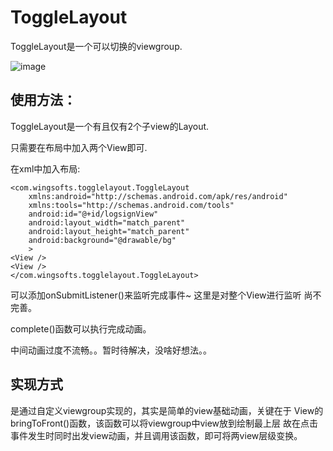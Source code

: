 # ToggleLayout
ToggleLayout是一个可以切换的viewgroup.

![image](https://github.com/githubwing/ToggleLayout/raw/master/perview.gif)


## 使用方法：
ToggleLayout是一个有且仅有2个子view的Layout.

只需要在布局中加入两个View即可.

在xml中加入布局:
```
<com.wingsofts.togglelayout.ToggleLayout
    xmlns:android="http://schemas.android.com/apk/res/android"
    xmlns:tools="http://schemas.android.com/tools"
    android:id="@+id/logsignView"
    android:layout_width="match_parent"
    android:layout_height="match_parent"
    android:background="@drawable/bg"
    >
<View />
<View />
</com.wingsofts.togglelayout.ToggleLayout>

```

可以添加onSubmitListener()来监听完成事件~  这里是对整个View进行监听 尚不完善。

complete()函数可以执行完成动画。

中间动画过度不流畅。。暂时待解决，没啥好想法。。



## 实现方式
是通过自定义viewgroup实现的，其实是简单的view基础动画，关键在于
View的bringToFront()函数，该函数可以将viewgroup中view放到绘制最上层
故在点击事件发生时同时出发view动画，并且调用该函数，即可将两view层级变换。
